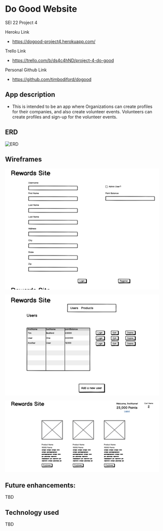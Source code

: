 # Do Good Website

SEI 22 Project 4 


Heroku Link
  * https://dogood-project4.herokuapp.com/
  
Trello Link
  * https://trello.com/b/ds4c4hND/project-4-do-good
  
 Personal Github Link
  * https://github.com/timbodiford/dogood

## App description
  * This is intended to be an app where Organizations can create profiles for their companies, and also create volunteer events.  Volunteers can create profiles and sign-up for the volunteer events.

## ERD
![ERD](https://www.lucidchart.com/publicSegments/view/e686bd43-56bb-4259-83fe-219b2b02325f/image.jpeg)


## Wireframes
![Edit Form](https://github.com/timbodiford/rewards-site-project2/blob/master/Screen%20Shot%202019-07-29%20at%201.29.19%20PM.png)

![Users Form](https://github.com/timbodiford/rewards-site-project2/blob/master/Screen%20Shot%202019-07-29%20at%201.29.48%20PM.png)

![Products Form](https://github.com/timbodiford/rewards-site-project2/blob/master/Screen%20Shot%202019-07-29%20at%201.30.03%20PM.png)







## Future enhancements:
TBD
  


## Technology used
TBD


